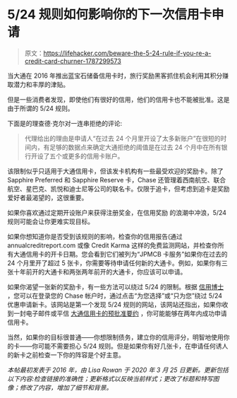 # 5/24 规则如何影响你的下一次信用卡申请

> 原文：<https://lifehacker.com/beware-the-5-24-rule-if-you-re-a-credit-card-churner-1787299573>

当大通在 2016 年推出蓝宝石储备信用卡时，旅行奖励黑客抓住机会利用其积分赚取潜力和丰厚的津贴。



但是一些消费者发现，即使他们有很好的信用，他们的信用卡也不能被批准。这是由于所谓的 5/24 规则。

下面是的理查德·克尔对一连串拒绝的评论:

> 代理给出的理由是申请人“在过去 24 个月里开设了太多新账户”在很短的时间内，有足够的数据点来确定大通拒绝的阈值是在过去 24 个月中在所有银行开设了五个或更多的信用卡账户。

该限制似乎只适用于大通信用卡，但该发卡机构有一些最受欢迎的奖励卡。除了 Sapphire Preferred 和 Sapphire Reserve 卡，Chase 还管理着西南航空、联合航空、星巴克、凯悦和迪士尼等公司的联名卡。仅限于追卡，但考虑到追卡是奖励爱好者最渴望的，这很重要。

如果你喜欢通过定期开设账户来获得注册奖金，在信用奖励 的浪潮中冲浪，5/24 规则可能会让你更难实现目标。

如果你想知道你是否受到该规则的影响，检查你的信用报告(通过 annualcreditreport.com 或像 Credit Karma 这样的免费监测网站，并检查你所有大通信用卡的开卡日期。您会看到它们被列为“JPMCB 卡服务”如果你在过去的 24 个月里开了超过 5 张卡，你需要等待申请任何新的大通卡。例如，如果你有三张十年前开的大通卡和两张两年前开的大通卡，你应该可以申请。

如果你渴望一张新的奖励卡，有一些方法可以绕过 5/24 的限制。根据 [信用博士](https://www.doctorofcredit.com/new-way-bypass-chase-524-online-need-datapoints/) ，您可以在登录您的 Chase 帐户时，通过点击“为您选择”或“只为您”绕过 5/24 优惠申请新卡。该网站是第一个发现 5/24 规则的网站，该网站还指出，如果你收到一封电子邮件或平信 [大通信用卡的预批准要约](https://www.doctorofcredit.com/new-chase-preapproved-offer-method-to-bypass-5-24/) ，你可能能够在两年内成功申请信用卡。

当然，如果你的目标很普通——你想限制债务，建立你的信用评分，明智地使用你的卡——你可能不需要担心 5/24 规则。但是如果你有好几张卡，在申请任何诱人的新卡之前检查一下你的阵容是个好主意。

*本帖最初发表于 2016 年，由 Lisa Rowan 于 2020 年 3 月 25 日更新。更新包括以下内容:检查链接的准确性；更新格式以反映当前样式；更改了标题和特写图像；修改了内容，增加了细节和背景。*